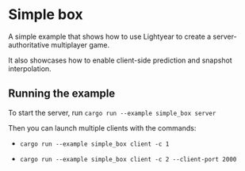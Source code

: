 # Simple box

A simple example that shows how to use Lightyear to create a server-authoritative multiplayer game.

It also showcases how to enable client-side prediction and snapshot interpolation.


## Running the example

To start the server, run `cargo run --example simple_box server`

Then you can launch multiple clients with the commands:

- `cargo run --example simple_box client -c 1`

- `cargo run --example simple_box client -c 2 --client-port 2000`
